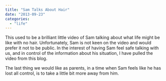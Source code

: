 ```yaml
---
title: "Sam Talks About Hair"
date: "2013-09-23"
categories: 
  - "life"
---
```


This used to be a brilliant little video of Sam talking about what life might be like with no hair. Unfortunately, Sam is not keen on the video and would prefer it not to be public. In the interest of having Sam feel safe talking with us, and in control of the information about his situation, I have pulled the video from this blog.

The last thing we would like as parents, in a time when Sam feels like he has lost all control, is to take a little bit more away from him.

